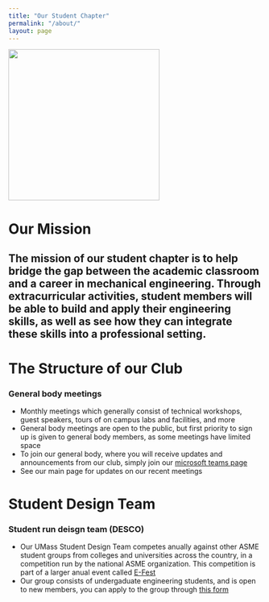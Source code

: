 ```yaml
---
title: "Our Student Chapter"
permalink: "/about/"
layout: page
---
```


<img src="https://user-images.githubusercontent.com/123122159/215829535-e2454aa4-2fd6-4480-9b2d-b51bbbd77715.png" width=300 height=300>

# Our Mission
## The mission of our student chapter is to help bridge the gap between the academic classroom and a career in mechanical engineering. Through extracurricular activities, student members will be able to build and apply their engineering skills, as well as see how they can integrate these skills into a professional setting.  


# The Structure of our Club

### General body meetings

- Monthly meetings which generally consist of technical workshops, guest speakers, tours of on campus labs and facilities, and more
- General body meetings are open to the public, but first priority to sign up is given to general body members, as some meetings have limited space
- To join our general body, where you will receive updates and announcements from our club, simply join our [microsoft teams page]([url]("https://teams.microsoft.com/l/team/19%3aDHkgpghuyXZ8H6htUGmDoRcSz-teU-yLhA2tUeKfuhI1%40thread.tacv2/conversations?groupId=b665bb64-1293-40b0-87bd-a82b8cfc4575&tenantId=7bd08b0b-3395-4dc1-94bb-d0b2e56a497f"))
- See our main page for updates on our recent meetings

# Student Design Team

### Student run deisgn team (DESCO)
 - Our UMass Student Design Team competes anually against other ASME student groups from colleges and universities across the country, in a competition run by the national ASME organization. This competition is part of a larger anual event called [E-Fest]([url]("https://efests.asme.org/"))
- Our group consists of undergaduate engineering students, and is open to new members, you can apply to the group through [this form]([url]("https://docs.google.com/forms/d/e/1FAIpQLSejW8Scc_RP7H_UFndB8cxqkOKlkDRrxUZZcMlqojnzkxZ2lg/viewform?usp=sf_link"))


